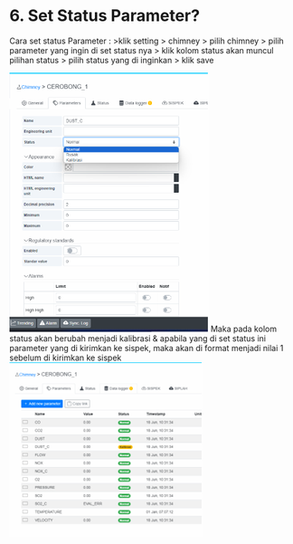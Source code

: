 # 6. Set Status Parameter?

Cara set status Parameter :
\>klik setting 
\> chimney 
\> pilih chimney 
\> pilih parameter yang ingin di set status nya 
\> klik kolom status akan muncul pilihan status
\> pilih status yang di inginkan
\> klik save
<!-- ![](Aspose.Words.58b647f7-c6f5-48c3-abb9-4ef59b239616.001.png) -->
![An Image](./img/001.png)
Maka pada kolom status akan berubah menjadi kalibrasi & apabila yang di set status ini parameter yang di kirimkan ke sispek, maka akan di format menjadi nilai 1 sebelum di kirimkan ke sispek
![An Image](./img/002.png)


